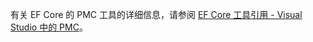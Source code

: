 有关 EF Core 的 PMC 工具的详细信息，请参阅 [EF Core 工具引用 - Visual Studio 中的 PMC](/ef/core/miscellaneous/cli/powershell)。